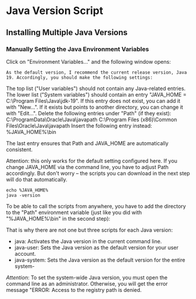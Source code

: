 # Java Version Script

## Installing Multiple Java Versions

### Manually Setting the Java Environment Variables

Click on "Environment Variables…" and the following window opens:

    As the default version, I recommend the current release version, Java 19. Accordingly, you should make the following settings:

The top list ("User variables") should not contain any Java-related entries.
The lower list ("System variables") should contain an entry "JAVA_HOME = C:\Program Files\Java\jdk-19". If this entry does not exist, you can add it with "New…". If it exists but points to another directory, you can change it with "Edit…".
Delete the following entries under "Path" (if they exist):
C:\ProgramData\Oracle\Java\javapath
C:\Program Files (x86)\Common Files\Oracle\Java\javapath
Insert the following entry instead:
%JAVA_HOME%\bin

The last entry ensures that Path and JAVA_HOME are automatically consistent.

Attention: this only works for the default setting configured here. If you change JAVA_HOME via the command line, you have to adjust Path accordingly. But don't worry – the scripts you can download in the next step will do that automatically.

```
echo %JAVA_HOME%
java -version
```


To be able to call the scripts from anywhere, you have to add the directory to the "Path" environment variable (just like you did with "%JAVA_HOME%\bin" in the second step):


That is why there are not one but three scripts for each Java version:

* java<version>: Activates the Java version in the current command line.
* java<version>-user: Sets the Java version as the default version for your user account.
* java<version>-system: Sets the Java version as the default version for the entire system-

*Attention*: To set the system-wide Java version, you must open the command line as an administrator. Otherwise, you will get the error message "ERROR: Access to the registry path is denied.
